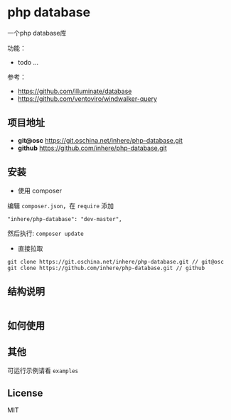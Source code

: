# php database

一个php database库

功能：

- todo ...

参考：

- https://github.com/illuminate/database
- https://github.com/ventoviro/windwalker-query

## 项目地址

- **git@osc** https://git.oschina.net/inhere/php-database.git
- **github** https://github.com/inhere/php-database.git

## 安装

- 使用 composer

编辑 `composer.json`，在 `require` 添加

```
"inhere/php-database": "dev-master",
```

然后执行: `composer update`

- 直接拉取

```
git clone https://git.oschina.net/inhere/php-database.git // git@osc
git clone https://github.com/inhere/php-database.git // github
```

## 结构说明

```text

```

## 如何使用


## 其他

可运行示例请看 `examples` 

## License

MIT
